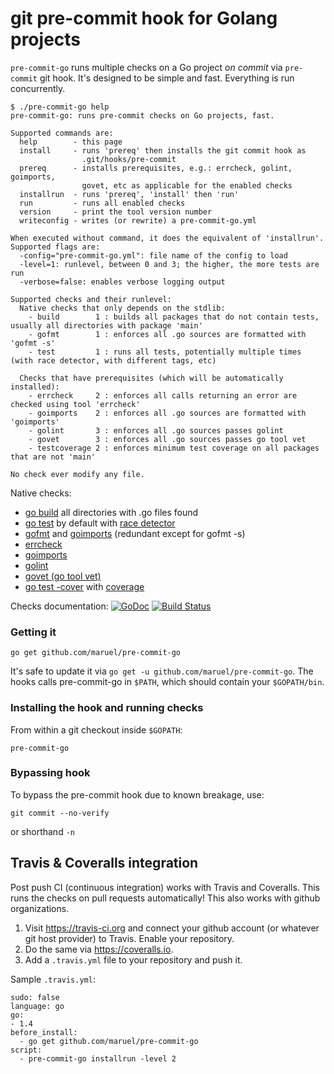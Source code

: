 git pre-commit hook for Golang projects
=======================================

`pre-commit-go` runs multiple checks on a Go project *on commit* via
`pre-commit` git hook. It's designed to be simple and fast. Everything is run
concurrently.

    $ ./pre-commit-go help
    pre-commit-go: runs pre-commit checks on Go projects, fast.

    Supported commands are:
      help        - this page
      install     - runs 'prereq' then installs the git commit hook as
                    .git/hooks/pre-commit
      prereq      - installs prerequisites, e.g.: errcheck, golint, goimports,
                    govet, etc as applicable for the enabled checks
      installrun  - runs 'prereq', 'install' then 'run'
      run         - runs all enabled checks
      version     - print the tool version number
      writeconfig - writes (or rewrite) a pre-commit-go.yml

    When executed without command, it does the equivalent of 'installrun'.
    Supported flags are:
      -config="pre-commit-go.yml": file name of the config to load
      -level=1: runlevel, between 0 and 3; the higher, the more tests are run
      -verbose=false: enables verbose logging output

    Supported checks and their runlevel:
      Native checks that only depends on the stdlib:
        - build        1 : builds all packages that do not contain tests, usually all directories with package 'main'
        - gofmt        1 : enforces all .go sources are formatted with 'gofmt -s'
        - test         1 : runs all tests, potentially multiple times (with race detector, with different tags, etc)

      Checks that have prerequisites (which will be automatically installed):
        - errcheck     2 : enforces all calls returning an error are checked using tool 'errcheck'
        - goimports    2 : enforces all .go sources are formatted with 'goimports'
        - golint       3 : enforces all .go sources passes golint
        - govet        3 : enforces all .go sources passes go tool vet
        - testcoverage 2 : enforces minimum test coverage on all packages that are not 'main'

    No check ever modify any file.

Native checks:

  * [go build](https://golang.org/pkg/go/build/) all directories with .go files found
  * [go test](https://golang.org/pkg/testing/) by default with [race detector](https://blog.golang.org/race-detector)
  * [gofmt](https://golang.org/cmd/gofmt/) and [goimports](https://godoc.org/code.google.com/p/go.tools/cmd/goimports) (redundant except for gofmt -s)
  * [errcheck](https://github.com/kisielk/errcheck)
  * [goimports](https://golang.org/x/tools/cmd/goimports)
  * [golint](https://github.com/golang/lint)
  * [govet (go tool vet)](https://golang.org/x/tools/cmd/vet)
  * [go test -cover](https://golang.org/pkg/testing/) with [coverage](https://blog.golang.org/cover)

Checks documentation: [![GoDoc](https://godoc.org/github.com/maruel/pre-commit-go/checks/definitions?status.svg)](https://godoc.org/github.com/maruel/pre-commit-go/checks/definitions)
[![Build Status](https://travis-ci.org/maruel/pre-commit-go.svg?branch=master)](https://travis-ci.org/maruel/pre-commit-go)


### Getting it

    go get github.com/maruel/pre-commit-go

It's safe to update it via `go get -u github.com/maruel/pre-commit-go`. The
hooks calls pre-commit-go in `$PATH`, which should contain your `$GOPATH/bin`.


### Installing the hook and running checks

From within a git checkout inside `$GOPATH`:

    pre-commit-go


### Bypassing hook

To bypass the pre-commit hook due to known breakage, use:

    git commit --no-verify

or shorthand `-n`

Travis & Coveralls integration
---------------------------------

Post push CI (continuous integration) works with Travis and Coveralls. This
runs the checks on pull requests automatically! This also works with
github organizations.

   1. Visit https://travis-ci.org and connect your github account (or whatever
      git host provider) to Travis. Enable your repository.
   2. Do the same via https://coveralls.io.
   3. Add a `.travis.yml` file to your repository and push it.

Sample `.travis.yml`:

    sudo: false
    language: go
    go:
    - 1.4
    before_install:
      - go get github.com/maruel/pre-commit-go
    script:
      - pre-commit-go installrun -level 2
